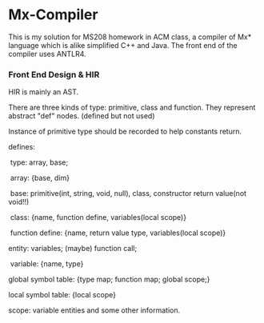 # Mx-Compiler
This is my solution for MS208 homework in ACM class, a compiler of Mx* language which is alike simplified C++ and Java. The front end of the compiler uses ANTLR4. 

### Front End Design & HIR

HIR is mainly an AST. 

There are three kinds of type: primitive, class and function. They represent abstract "def" nodes. (defined but not used)

Instance of primitive type should be recorded to help constants return. 

defines:

​	type: array, base;

​		array: {base, dim}

​		base: primitive(int, string, void, null), class, constructor return value(not void!!)

​			class: {name, function define, variables(local scope)}

​	function define: {name, return value type, variables(local scope)}

entity: variables; (maybe) function call;

​	variable: {name, type}

global symbol table: {type map; function map; global scope;}

local symbol table: {local scope}

scope: variable entities and some other information. 